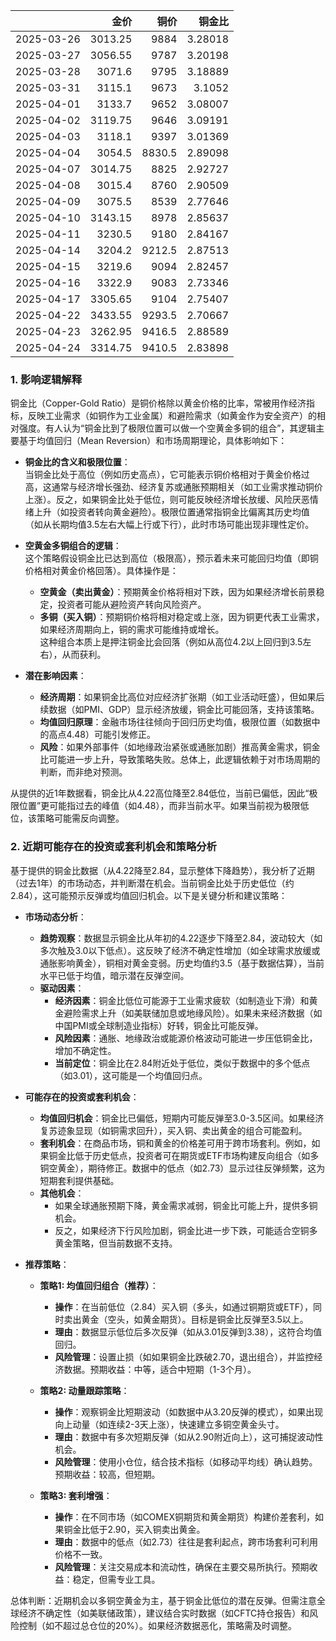 |            |    金价 |   铜价 |   铜金比 |
|:-----------|--------:|-------:|---------:|
| 2025-03-26 | 3013.25 | 9884   |  3.28018 |
| 2025-03-27 | 3056.55 | 9787   |  3.20198 |
| 2025-03-28 | 3071.6  | 9795   |  3.18889 |
| 2025-03-31 | 3115.1  | 9673   |  3.1052  |
| 2025-04-01 | 3133.7  | 9652   |  3.08007 |
| 2025-04-02 | 3119.75 | 9646   |  3.09191 |
| 2025-04-03 | 3118.1  | 9397   |  3.01369 |
| 2025-04-04 | 3054.5  | 8830.5 |  2.89098 |
| 2025-04-07 | 3014.75 | 8825   |  2.92727 |
| 2025-04-08 | 3015.4  | 8760   |  2.90509 |
| 2025-04-09 | 3075.5  | 8539   |  2.77646 |
| 2025-04-10 | 3143.15 | 8978   |  2.85637 |
| 2025-04-11 | 3230.5  | 9180   |  2.84167 |
| 2025-04-14 | 3204.2  | 9212.5 |  2.87513 |
| 2025-04-15 | 3219.6  | 9094   |  2.82457 |
| 2025-04-16 | 3322.9  | 9083   |  2.73346 |
| 2025-04-17 | 3305.65 | 9104   |  2.75407 |
| 2025-04-22 | 3433.55 | 9293.5 |  2.70667 |
| 2025-04-23 | 3262.95 | 9416.5 |  2.88589 |
| 2025-04-24 | 3314.75 | 9410.5 |  2.83898 |

### 1. 影响逻辑解释

铜金比（Copper-Gold Ratio）是铜价格除以黄金价格的比率，常被用作经济指标，反映工业需求（如铜作为工业金属）和避险需求（如黄金作为安全资产）的相对强度。有人认为“铜金比到了极限位置可以做一个空黄金多铜的组合”，其逻辑主要基于均值回归（Mean Reversion）和市场周期理论，具体影响如下：

- **铜金比的含义和极限位置**：  
  当铜金比处于高位（例如历史高点），它可能表示铜价格相对于黄金价格过高，这通常与经济增长强劲、经济复苏或通胀预期相关（如工业需求推动铜价上涨）。反之，如果铜金比处于低位，则可能反映经济增长放缓、风险厌恶情绪上升（如投资者转向黄金避险）。极限位置通常指铜金比偏离其历史均值（如从长期均值3.5左右大幅上行或下行），此时市场可能出现非理性定价。

- **空黄金多铜组合的逻辑**：  
  这个策略假设铜金比已达到高位（极限高），预示着未来可能回归均值（即铜价格相对黄金价格回落）。具体操作是：  
  - **空黄金（卖出黄金）**：预期黄金价格将相对下跌，因为如果经济增长前景稳定，投资者可能从避险资产转向风险资产。  
  - **多铜（买入铜）**：预期铜价格将相对稳定或上涨，因为铜更代表工业需求，如果经济周期向上，铜的需求可能维持或增长。  
  这种组合本质上是押注铜金比会回落（例如从高位4.2以上回归到3.5左右），从而获利。  

- **潜在影响因素**：  
  - **经济周期**：如果铜金比高位对应经济扩张期（如工业活动旺盛），但如果后续数据（如PMI、GDP）显示经济放缓，铜金比可能回落，支持该策略。  
  - **均值回归原理**：金融市场往往倾向于回归历史均值，极限位置（如数据中的高点4.48）可能引发修正。  
  - **风险**：如果外部事件（如地缘政治紧张或通胀加剧）推高黄金需求，铜金比可能进一步上升，导致策略失败。总体上，此逻辑依赖于对市场周期的判断，而非绝对预测。

从提供的近1年数据看，铜金比从4.22高位降至2.84低位，当前已偏低，因此“极限位置”更可能指过去的峰值（如4.48），而非当前水平。如果当前视为极限低位，该策略可能需反向调整。

### 2. 近期可能存在的投资或套利机会和策略分析

基于提供的铜金比数据（从4.22降至2.84，显示整体下降趋势），我分析了近期（过去1年）的市场动态，并判断潜在机会。当前铜金比处于历史低位（约2.84），这可能预示反弹或均值回归机会。以下是关键分析和建议策略：

- **市场动态分析**：  
  - **趋势观察**：数据显示铜金比从年初的4.22逐步下降至2.84，波动较大（如多次触及3.0以下低点）。这反映了经济不确定性增加（如全球需求放缓或通胀影响黄金），铜相对黄金变弱。历史均值约3.5（基于数据估算），当前水平已低于均值，暗示潜在反弹空间。  
  - **驱动因素**：  
    - **经济因素**：铜金比低位可能源于工业需求疲软（如制造业下滑）和黄金避险需求上升（如美联储加息或地缘风险）。如果未来经济数据（如中国PMI或全球制造业指标）好转，铜金比可能反弹。  
    - **风险因素**：通胀、地缘政治或能源价格波动可能进一步压低铜金比，增加不确定性。  
    - **当前定位**：铜金比在2.84附近处于低位，类似于数据中的多个低点（如3.01），这可能是一个均值回归点。

- **可能存在的投资或套利机会**：  
  - **均值回归机会**：铜金比已偏低，短期内可能反弹至3.0-3.5区间。如果经济复苏迹象显现（如铜需求回升），买入铜、卖出黄金的组合可能盈利。  
  - **套利机会**：在商品市场，铜和黄金的价格差可用于跨市场套利。例如，如果铜金比低于历史低点，投资者可在期货或ETF市场构建反向组合（如多铜空黄金），期待修正。数据中的低点（如2.73）显示过往反弹频繁，这为短期套利提供基础。  
  - **其他机会**：  
    - 如果全球通胀预期下降，黄金需求减弱，铜金比可能上升，提供多铜机会。  
    - 反之，如果经济下行风险加剧，铜金比进一步下跌，可能适合空铜多黄金策略，但当前数据不支持。

- **推荐策略**：  
  - **策略1: 均值回归组合（推荐）**：  
    - **操作**：在当前低位（2.84）买入铜（多头，如通过铜期货或ETF），同时卖出黄金（空头，如黄金期货）。目标是铜金比反弹至3.5以上。  
    - **理由**：数据显示低位后多次反弹（如从3.01反弹到3.38），这符合均值回归。  
    - **风险管理**：设置止损（如如果铜金比跌破2.70，退出组合），并监控经济数据。预期收益：中等，适合中短期（1-3个月）。  

  - **策略2: 动量跟踪策略**：  
    - **操作**：观察铜金比短期波动（如数据中从3.20反弹的模式），如果出现向上动量（如连续2-3天上涨），快速建立多铜空黄金头寸。  
    - **理由**：数据中有多次短期反弹（如从2.90附近向上），这可捕捉波动性机会。  
    - **风险管理**：使用小仓位，结合技术指标（如移动平均线）确认趋势。预期收益：较高，但短期。  

  - **策略3: 套利增强**：  
    - **操作**：在不同市场（如COMEX铜期货和黄金期货）构建价差套利，如果铜金比低于2.90，买入铜卖出黄金。  
    - **理由**：数据中的低点（如2.73）往往是套利起点，跨市场套利可利用价格不一致。  
    - **风险管理**：关注交易成本和流动性，确保在主要交易所执行。预期收益：稳定，但需专业工具。  

总体判断：近期机会以多铜空黄金为主，基于铜金比低位的潜在反弹。但需注意全球经济不确定性（如美联储政策），建议结合实时数据（如CFTC持仓报告）和风险控制（如不超过总仓位的20%）。如果经济数据恶化，策略需及时调整。